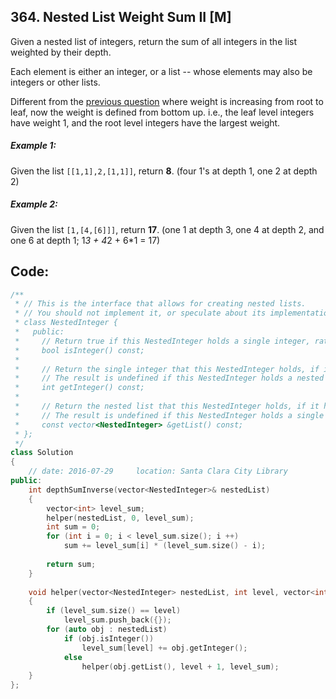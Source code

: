 ## 364. Nested List Weight Sum II [M]
Given a nested list of integers, return the sum of all integers in the list weighted by their depth.

Each element is either an integer, or a list -- whose elements may also be integers or other lists.

Different from the [previous question]() where weight is increasing from root to leaf, now the weight is defined from bottom up. i.e., the leaf level integers have weight 1, and the root level integers have the largest weight.

##### Example 1:
Given the list `[[1,1],2,[1,1]]`, return **8**. (four 1's at depth 1, one 2 at depth 2)

##### Example 2:
Given the list `[1,[4,[6]]]`, return **17**. (one 1 at depth 3, one 4 at depth 2, and one 6 at depth 1; 1*3 + 4*2 + 6*1 = 17)

## Code:
```c++
/**
 * // This is the interface that allows for creating nested lists.
 * // You should not implement it, or speculate about its implementation
 * class NestedInteger {
 *   public:
 *     // Return true if this NestedInteger holds a single integer, rather than a nested list.
 *     bool isInteger() const;
 *
 *     // Return the single integer that this NestedInteger holds, if it holds a single integer
 *     // The result is undefined if this NestedInteger holds a nested list
 *     int getInteger() const;
 *
 *     // Return the nested list that this NestedInteger holds, if it holds a nested list
 *     // The result is undefined if this NestedInteger holds a single integer
 *     const vector<NestedInteger> &getList() const;
 * };
 */
class Solution 
{
    // date: 2016-07-29     location: Santa Clara City Library
public:
    int depthSumInverse(vector<NestedInteger>& nestedList) 
    {
        vector<int> level_sum;
        helper(nestedList, 0, level_sum);
        int sum = 0;
        for (int i = 0; i < level_sum.size(); i ++)
            sum += level_sum[i] * (level_sum.size() - i);
        
        return sum;
    }
    
    void helper(vector<NestedInteger> nestedList, int level, vector<int>& level_sum)
    {
        if (level_sum.size() == level)
            level_sum.push_back({});
        for (auto obj : nestedList)
            if (obj.isInteger())
                level_sum[level] += obj.getInteger();
            else
                helper(obj.getList(), level + 1, level_sum);
    }
};
```
